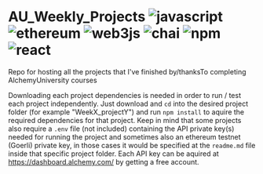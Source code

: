 # AU_Weekly_Projects ![javascript](https://img.shields.io/badge/JavaScript-F7DF1E?style=for-the-badge&logo=JavaScript&logoColor=white) ![ethereum](https://img.shields.io/badge/Ethereum-3C3C3D?logo=ethereum&logoColor=fff&style=for-the-badge) ![web3js](https://img.shields.io/badge/Web3.js-F16822?logo=web3dotjs&logoColor=fff&style=for-the-badge) ![chai](https://img.shields.io/badge/chai.js-323330?style=for-the-badge&logo=chai&logoColor=red) ![npm](https://img.shields.io/badge/npm-CB3837?style=for-the-badge&logo=npm&logoColor=white) ![react](https://img.shields.io/badge/React-20232A?style=for-the-badge&logo=react&logoColor=61DAFB) 

Repo for hosting all the projects that I've finished by/thanksTo completing AlchemyUniversity courses


Downloading each project dependencies is needed in order to run / test each project independently. Just download and `cd` into the desired project folder (for example "WeekX_projectY") and run `npm install` to aquire the required dependencies for that project. 
Keep in mind that some projects also require a `.env` file (not included) containing the API private key(s) needed for running the project and sometimes also an ethereum testnet (Goerli) private key, in those cases it would be specified at the `readme.md` file inside that specific project folder. Each API key can be aquired at https://dashboard.alchemy.com/ by getting a free account.
